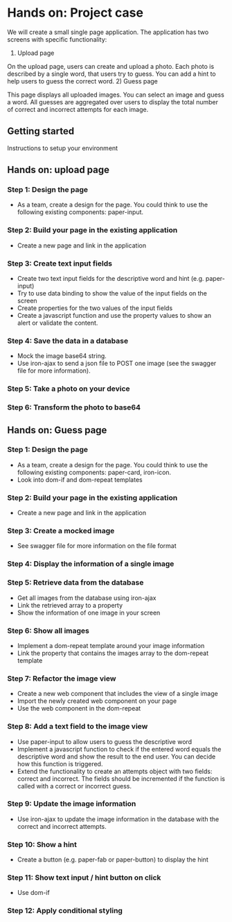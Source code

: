 # Hands on: Project case
We will create a small single page application. The application has two screens with specific functionality: 
1)	Upload page

 On the upload page, users can create and upload a photo. Each photo is described by a single word, that users try to guess. You can add a hint to help users to guess the correct word.
2)	Guess page

 This page displays all uploaded images. You can select an image and guess a word. All guesses are aggregated over users to display the total number of correct and incorrect attempts for each image.

## Getting started
Instructions to setup your environment

## Hands on: upload page
### Step 1: Design the page
- As a team, create a design for the page. You could think to use the following existing components: paper-input.
### Step 2: Build your page in the existing application
- Create a new page and link in the application
### Step 3: Create text input fields
- Create two text input fields for the descriptive word and hint (e.g. paper-input)
- Try to use data binding to show the value of the input fields on the screen
- Create properties for the two values of the input fields
- Create a javascript function and use the property values to show an alert or validate the content.
### Step 4: Save the data in a database
- Mock the image base64 string.
- Use iron-ajax to send a json file to POST one image (see the swagger file for more information).
### Step 5: Take a photo on your device
### Step 6: Transform the photo to base64

## Hands on: Guess page
### Step 1: Design the page
- As a team, create a design for the page. You could think to use the following existing components: paper-card, iron-icon.
- Look into dom-if and dom-repeat templates
### Step 2: Build your page in the existing application
- Create a new page and link in the application
### Step 3: Create a mocked image
- See swagger file for more information on the file format
### Step 4: Display the information of a single image
### Step 5: Retrieve data from the database
- Get all images from the database using iron-ajax
- Link the retrieved array to a property
- Show the information of one image in your screen
### Step 6: Show all images
- Implement a dom-repeat template around your image information
- Link the property that contains the images array to the dom-repeat template
### Step 7: Refactor the image view
- Create a new web component that includes the view of a single image
- Import the newly created web component on your page
- Use the web component in the dom-repeat
### Step 8: Add a text field to the image view
- Use paper-input to allow users to guess the descriptive word
- Implement a javascript function to check if the entered word equals the descriptive word and show the result to the end user. You can decide how this function is triggered.
- Extend the functionality to create an attempts object with two fields: correct and incorrect. The fields should be incremented if the function is called with a correct or incorrect guess.
### Step 9: Update the image information
- Use iron-ajax to update the image information in the database with the correct and incorrect attempts.
### Step 10: Show a hint
- Create a button (e.g. paper-fab or paper-button) to display the hint
### Step 11: Show text input / hint button on click
- Use dom-if
### Step 12: Apply conditional styling